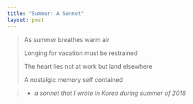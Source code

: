 ```yaml
---
title: "Summer: A Sonnet"
layout: post
---
```


>As summer breathes warm air
>
>Longing for vacation must be restrained
>
>The heart lies not at work but land elsewhere
>
> A nostalgic memory self contained

> - _a sonnet that I wrote in Korea during summer of 2018_
